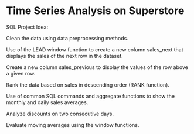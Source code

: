 # Time Series Analysis on Superstore

SQL Project Idea: 

Clean the data using data preprocessing methods.

Use of the LEAD window function to create a new column sales_next that displays the sales of the next row in the dataset.

Create a new column sales_previous to display the values of the row above a given row.

Rank the data based on sales in descending order (RANK function).

Use of common SQL commands and aggregate functions to show the monthly and daily sales averages.

Analyze discounts on two consecutive days.

Evaluate moving averages using the window functions.
